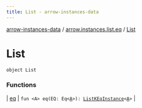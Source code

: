 ```yaml
---
title: List - arrow-instances-data
---
```


[arrow-instances-data](../../index.html) / [arrow.instances.list.eq](../index.html) / [List](./index.html)

# List

`object List`

### Functions

| [eq](eq.html) | `fun <A> eq(EQ: Eq<`[`A`](eq.html#A)`>): `[`ListKEqInstance`](../../arrow.instances/-list-k-eq-instance/index.html)`<`[`A`](eq.html#A)`>` |

